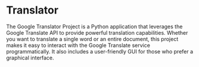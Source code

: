# Translator

The Google Translator Project is a Python application that leverages the Google Translate API to provide powerful translation capabilities. Whether you want to translate a single word or an entire document, this project makes it easy to interact with the Google Translate service programmatically. 
It also includes a user-friendly GUI for those who prefer a graphical interface.

